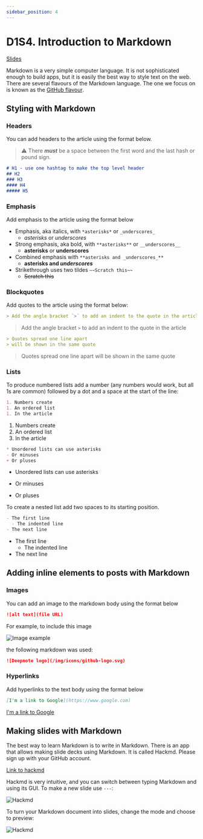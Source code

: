 ```yaml
---
sidebar_position: 4
---
```


# D1S4. Introduction to Markdown

[Slides](https://hackmd.io/@D3o17PKxQImUPBfYYD6wYg/Hybfj2jeo#/1)

Markdown is a very simple computer language.
It is not sophisticated enough to build apps,
but it is easily the best way to style text on the web.
There are several flavours of the Markdown language.
The one we focus on is known as the [GitHub flavour](https://guides.github.com/features/mastering-markdown/).

## Styling with Markdown

### Headers

You can add headers to the article using the format below.
> ⚠️ There **_must_** be a space between the first word and the last hash
or pound sign.

```markdown
# H1 - use one hashtag to make the top level header
## H2
### H3
#### H4
##### H5
```

### Emphasis

Add emphasis to the article using the format below

- Emphasis, aka italics, with `*asterisks*` or `_underscores_`
  - *asterisks* or _underscores_
- Strong emphasis, aka bold, with `**asterisks**` or `__underscores__`
  - **asterisks** or __underscores__
- Combined emphasis with `**asterisks and _underscores_**`
  - **asterisks and _underscores_**
- Strikethrough uses two tildes `~~Scratch this~~`
  - ~~Scratch this~~

### Blockquotes

Add quotes to the article using the format below:

``` markdown
> Add the angle bracket `>` to add an indent to the quote in the article
```

> Add the angle bracket `>` to add an indent to the quote in the article

```markdown
> Quotes spread one line apart
> will be shown in the same quote
```

> Quotes spread one line apart
> will be shown in the same quote

### Lists

To produce numbered lists add a number (any numbers would work,
but all 1s are common) followed by a dot and a space
at the start of the line:

```markdown
1. Numbers create
1. An ordered list
1. In the article
```

1. Numbers create
1. An ordered list
1. In the article

<!-- markdownlint-disable MD004 -->

```markdown
* Unordered lists can use asterisks
- Or minuses
+ Or pluses
```

* Unordered lists can use asterisks
- Or minuses
+ Or pluses

<!-- markdownlint-enable MD004 -->

To create a nested list add two spaces to its starting position.

```markdown
- The first line
  - The indented line
- The next line
```

- The first line
  - The indented line
- The next line

## Adding inline elements to posts with Markdown

### Images

You can add an image to the markdown body using the format below

```markdown
![alt text](file URL)
```

For example, to include this image

![Image example](/img/icons/github-logo.svg)

the following markdown was used:

```markdown
![Deepnote logo](/img/icons/github-logo.svg)
```

### Hyperlinks

Add hyperlinks to the text body using the format below

```markdown
[I'm a link to Google](https://www.google.com)
```

[I'm a link to Google](https://www.google.com)

## Making slides with Markdown

The best way to learn Markdown is to write in Markdown. There is an app that allows making slide decks using Markdown. It is called Hackmd. Please sign up with your GitHub account.

[Link to hackmd](https://hackmd.io/)

Hackmd is very intuitive, and you can switch between typing Markdown and using its GUI. To make a new slide use `---`:

<img
  src="/img/day-1/hackmd-intro.png"
  alt="Hackmd"
  class="wide screenshot"
/>

To turn your Markdown document into slides, change the mode and choose to preview:

<img
  src="/img/day-1/slide-mode.png"
  alt="Hackmd"
  class="narrow screenshot"
/>